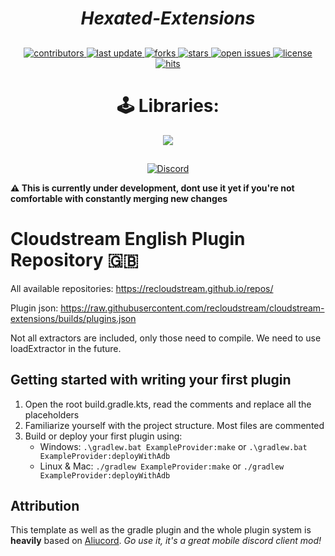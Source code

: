 <div align="center">

# *Hexated-Extensions*

##

<!-- Badges -->
<p>
  <a href="https://github.com/AmineSoukara/EgyBest-Api/graphs/contributors">
    <img src="https://img.shields.io/github/contributors/hexated/cloudstream-extensions-hexated" alt="contributors" />
  </a>
  <a href="">
    <img src="https://img.shields.io/github/last-commit/hexated/cloudstream-extensions-hexated" alt="last update" />
  </a>
  <a href="https://github.com/hexated/cloudstream-extensions-hexated/network/members">
    <img src="https://img.shields.io/github/forks/hexated/cloudstream-extensions-hexated" alt="forks" />
  </a>
  <a href="https://github.com/hexated/cloudstream-extensions-hexated/stargazers">
    <img src="https://img.shields.io/github/stars/hexated/cloudstream-extensions-hexated" alt="stars" />
  </a>
  <a href="https://github.com/hexated/cloudstream-extensions-hexated/issues/">
    <img src="https://img.shields.io/github/issues/hexated/cloudstream-extensions-hexated" alt="open issues" />
  </a>
  <a href="https://github.com/hexated/cloudstream-extensions-hexated/blob/master/LICENSE">
    <img src="https://img.shields.io/github/license/hexated/cloudstream-extensions-hexated.svg" alt="license" />
  </a>
  <a href="https://github.com/AmineSoukara/EgyBest-API">
    <img src="https://hits.seeyoufarm.com/api/count/incr/badge.svg?url=https%3A%2F%2Fgithub.com%2Fhexated%2Fcloudstream-extensions-hexated&count_bg=%23FF0000&title_bg=%23555555&icon=tinder.svg&icon_color=%23FF0000&title=Hits&edge_flat=false" alt="hits" />
  </a>
</p>

##

# 🕹 Libraries:

<a href="https://github.com/AmineSoukara/Py-EgyBest-Api"><img src="https://img.shields.io/badge/Kotlin-8000FF?style=flat&logo=github&logoColor=white?logoWidth=100"></a>

##

[![Discord](https://invidget.switchblade.xyz/5Hus6fM)](https://discord.gg/5Hus6fM)

</div>


**⚠️ This is currently under development, dont use it yet if you're not comfortable with constantly merging new changes**

# Cloudstream English Plugin Repository 🇬🇧

All available repositories: https://recloudstream.github.io/repos/

Plugin json: https://raw.githubusercontent.com/recloudstream/cloudstream-extensions/builds/plugins.json

Not all extractors are included, only those need to compile. We need to use loadExtractor in the future.

## Getting started with writing your first plugin

1. Open the root build.gradle.kts, read the comments and replace all the placeholders
2. Familiarize yourself with the project structure. Most files are commented
3. Build or deploy your first plugin using:
   - Windows: `.\gradlew.bat ExampleProvider:make` or `.\gradlew.bat ExampleProvider:deployWithAdb`
   - Linux & Mac: `./gradlew ExampleProvider:make` or `./gradlew ExampleProvider:deployWithAdb`

## Attribution

This template as well as the gradle plugin and the whole plugin system is **heavily** based on [Aliucord](https://github.com/Aliucord).
*Go use it, it's a great mobile discord client mod!*
